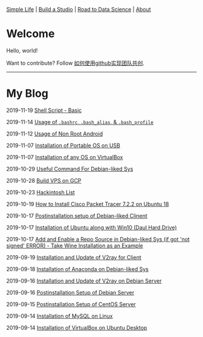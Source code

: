 [Simple Life](https://tane-rs.github.io/simple-life/) | 
[Build a Studio](https://tane-rs.github.io/build-a-studio/) | 
[Road to Data Science](https://tane-rs.github.io/road-to-data-science/) | 
[About](about.md)

# Welcome
Hello, world!

Want to contribute? Follow [如何使用github实现团队共创](https://www.jianshu.com/p/ab7c81414277).
    

---

# My Blog

2019-11-19 [Shell Script - Basic](_posts/2019-11-19-00.md)

2019-11-14 [Usage of `.bashrc`, `.bash_alias`, & `.bash_profile`](_posts/2019-11-14-00.md)

2019-11-12 [Usage of Non Root Android](_posts/2019-11-12-01.md)

2019-11-07 [Installation of Portable OS on USB](_posts/2019-11-07-01.md)

2019-11-07 [Installation of any OS on VirtualBox](_posts/2019-11-07-00.md)

2019-10-29 [Useful Command For Debian-liked Sys](_posts/2019-10-29-00.md)

2019-10-28 [Build VPS on GCP](_posts/2019-10-28-01.md)

2019-10-23 [Hackintosh List](_posts/2019-10-23-00.md)

2019-10-19 [How to Install Cisco Packet Tracer 7.2.2 on Ubuntu 18](_posts/2019-10-19-00.md)

2019-10-17 [Postinstallation setup of Debian-liked Clinent](_posts/2019-10-17-02.md)

2019-10-17 [Installation of Ubuntu along with Win10 (Daul Hard Drive)](_posts/2019-10-17-01.md)

2019-10-17 [Add and Enable a Repo Source in Debian-liked Sys (if got 'not signed' ERROR) - Take Wine Installation as an Example](_posts/2019-10-17-00.md)

2019-09-19 [Installation and Update of V2ray for Client](_posts/2019-09-19-00.md)

2019-09-18 [Installation of Anaconda on Debian-liked Sys](_posts/2019-09-18-00.md)

2019-09-16 [Installation and Update of V2ray on Debian Server](_posts/2019-09-16-01.md)

2019-09-16 [Postinstallation Setup of Debian Server](_posts/2019-09-16-00.md)

2019-09-15 [Postinstallation Setup of CentOS Server](_posts/2019-09-15-00.md)

2019-09-14 [Installation of MySQL on Linux](_posts/2019-09-14-01.md)

2019-09-14 [Installation of VirtualBox on Ubuntu Desktop](_posts/2019-09-14-00.md)

